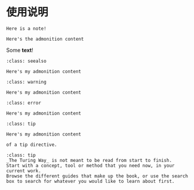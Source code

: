 # 使用说明

```{note} Here's your note
Here is a note!
```

```{admonition} Here's your admonition
Here's the admonition content
```

Some **text**!

```{admonition} 在线刷题
:class: seealso

Here's my admonition content
```

```{admonition} 在线刷题
:class: warning

Here's my admonition content
```

```{admonition} 在线刷题
:class: error

Here's my admonition content
```

```{admonition} 在线刷题
:class: tip

Here's my admonition content
```

```{tip} This is an example
of a tip directive.
```

```{admonition} Top Tip
:class: tip
_The Turing Way_ is not meant to be read from start to finish.
Start with a concept, tool or method that you need now, in your current work.
Browse the different guides that make up the book, or use the search box to search for whatever you would like to learn about first.
```